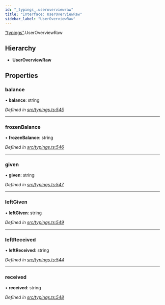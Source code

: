 ```yaml
---
id: "_typings_.useroverviewraw"
title: "Interface: UserOverviewRaw"
sidebar_label: "UserOverviewRaw"
---
```


["typings"](../modules/_typings_.md).UserOverviewRaw

## Hierarchy

* **UserOverviewRaw**

## Properties

### balance

•  **balance**: string

*Defined in [src/typings.ts:545](https://github.com/trustlines-protocol/clientlib/blob/8b30ce1/src/typings.ts#L545)*

___

### frozenBalance

•  **frozenBalance**: string

*Defined in [src/typings.ts:546](https://github.com/trustlines-protocol/clientlib/blob/8b30ce1/src/typings.ts#L546)*

___

### given

•  **given**: string

*Defined in [src/typings.ts:547](https://github.com/trustlines-protocol/clientlib/blob/8b30ce1/src/typings.ts#L547)*

___

### leftGiven

•  **leftGiven**: string

*Defined in [src/typings.ts:549](https://github.com/trustlines-protocol/clientlib/blob/8b30ce1/src/typings.ts#L549)*

___

### leftReceived

•  **leftReceived**: string

*Defined in [src/typings.ts:544](https://github.com/trustlines-protocol/clientlib/blob/8b30ce1/src/typings.ts#L544)*

___

### received

•  **received**: string

*Defined in [src/typings.ts:548](https://github.com/trustlines-protocol/clientlib/blob/8b30ce1/src/typings.ts#L548)*
